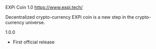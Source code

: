 EXPi Coin 1.0
https://www.expi.tech/

Decentralized crypto-currency EXPi coin is a new step in the crypto-currency universe.

1.0.0
- First official release

